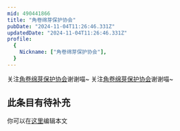 ```yaml
---
mid: 490441866
title: "角卷绵芽保护协会"
pubDate: "2024-11-04T11:26:46.331Z"
updatedDate: "2024-11-04T11:26:46.331Z"
profile:
  {
    Nickname: ["角卷绵芽保护协会"],
  }
---
```


关注[角卷绵芽保护协会](https://space.bilibili.com/490441866)谢谢喵~ 关注[角卷绵芽保护协会](https://space.bilibili.com/490441866)谢谢喵~

## 此条目有待补充
你可以在[这里](https://github.com/Yuhanawa/VTuber.ICU/edit/master/src/content/v/角卷绵芽保护协会/index.md)编辑本文
